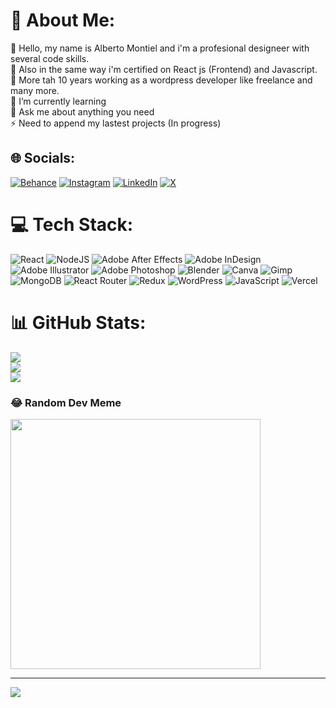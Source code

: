 # 💫 About Me:
🔭 Hello, my name is Alberto Montiel and i'm a profesional designeer with several code skills.<br>👯 Also in the same way i'm certified on React js (Frontend) and Javascript.<br>🤝 More tah 10 years working as a wordpress developer like freelance and many more.<br>🌱 I’m currently learning<br>💬 Ask me about anything you need<br>⚡ Need to append my lastest projects (In progress)


## 🌐 Socials:
[![Behance](https://img.shields.io/badge/Behance-1769ff?logo=behance&logoColor=white)](https://behance.net/xaemax) [![Instagram](https://img.shields.io/badge/Instagram-%23E4405F.svg?logo=Instagram&logoColor=white)](https://instagram.com/xaemaxx) [![LinkedIn](https://img.shields.io/badge/LinkedIn-%230077B5.svg?logo=linkedin&logoColor=white)](https://linkedin.com/in/albertom88) [![X](https://img.shields.io/badge/X-black.svg?logo=X&logoColor=white)](https://x.com/https://twitter.com/xaemax) 

# 💻 Tech Stack:
![React](https://img.shields.io/badge/react-%2320232a.svg?style=flat&logo=react&logoColor=%2361DAFB) ![NodeJS](https://img.shields.io/badge/node.js-6DA55F?style=flat&logo=node.js&logoColor=white) ![Adobe After Effects](https://img.shields.io/badge/Adobe%20After%20Effects-9999FF.svg?style=flat&logo=Adobe%20After%20Effects&logoColor=white) ![Adobe InDesign](https://img.shields.io/badge/Adobe%20InDesign-49021F?style=flat&logo=adobeindesign&logoColor=FF3366) ![Adobe Illustrator](https://img.shields.io/badge/adobe%20illustrator-%23FF9A00.svg?style=flat&logo=adobe%20illustrator&logoColor=white) ![Adobe Photoshop](https://img.shields.io/badge/adobe%20photoshop-%2331A8FF.svg?style=flat&logo=adobe%20photoshop&logoColor=white) ![Blender](https://img.shields.io/badge/blender-%23F5792A.svg?style=flat&logo=blender&logoColor=white) ![Canva](https://img.shields.io/badge/Canva-%2300C4CC.svg?style=flat&logo=Canva&logoColor=white) ![Gimp](https://img.shields.io/badge/Gimp-657D8B?style=flat&logo=gimp&logoColor=FFFFFF) ![MongoDB](https://img.shields.io/badge/MongoDB-%234ea94b.svg?style=flat&logo=mongodb&logoColor=white) ![React Router](https://img.shields.io/badge/React_Router-CA4245?style=flat&logo=react-router&logoColor=white) ![Redux](https://img.shields.io/badge/redux-%23593d88.svg?style=flat&logo=redux&logoColor=white) ![WordPress](https://img.shields.io/badge/WordPress-%23117AC9.svg?style=flat&logo=WordPress&logoColor=white) ![JavaScript](https://img.shields.io/badge/javascript-%23323330.svg?style=flat&logo=javascript&logoColor=%23F7DF1E) ![Vercel](https://img.shields.io/badge/vercel-%23000000.svg?style=flat&logo=vercel&logoColor=white)
# 📊 GitHub Stats:
![](https://github-readme-stats.vercel.app/api?username=xaemax&theme=omni&hide_border=false&include_all_commits=false&count_private=false)<br/>
![](https://github-readme-streak-stats.herokuapp.com/?user=xaemax&theme=omni&hide_border=false)<br/>
![](https://github-readme-stats.vercel.app/api/top-langs/?username=xaemax&theme=omni&hide_border=false&include_all_commits=false&count_private=false&layout=compact)

### 😂 Random Dev Meme
<img src='https://randommeme-five.vercel.app/' style="height: 400px;"/>

---
[![](https://visitcount.itsvg.in/api?id=xaemax&icon=1&color=1)](https://visitcount.itsvg.in)

<!-- Proudly created with GPRM ( https://gprm.itsvg.in ) -->
